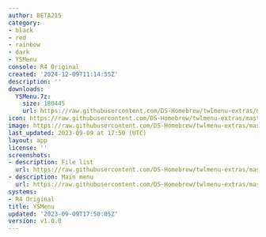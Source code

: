 ```yaml
---
author: BETA215
category:
- black
- red
- rainbow
- dark
- YSMenu
console: R4 Original
created: '2024-12-09T11:14:55Z'
description: ''
downloads:
  YSMenu.7z:
    size: 180445
    url: https://raw.githubusercontent.com/DS-Homebrew/twlmenu-extras/master/_nds/TWiLightMenu/r4menu/themes/YSMenu.7z
icon: https://raw.githubusercontent.com/DS-Homebrew/twlmenu-extras/master/unistore/icons/r4.png
image: https://raw.githubusercontent.com/DS-Homebrew/twlmenu-extras/master/unistore/icons/r4.png
last_updated: 2023-09-09 at 17:50 (UTC)
layout: app
license: ''
screenshots:
- description: File list
  url: https://raw.githubusercontent.com/DS-Homebrew/twlmenu-extras/master/_nds/TWiLightMenu/r4menu/themes/meta/YSMenu/screenshots/file-list.png
- description: Main menu
  url: https://raw.githubusercontent.com/DS-Homebrew/twlmenu-extras/master/_nds/TWiLightMenu/r4menu/themes/meta/YSMenu/screenshots/main-menu.png
systems:
- R4 Original
title: YSMenu
updated: '2023-09-09T17:50:05Z'
version: v1.0.0
---
```

